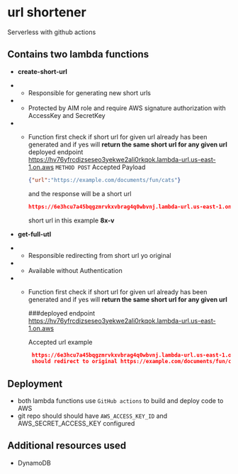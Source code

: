 # url shortener
Serverless with github actions

## Contains two lambda functions 
- **create-short-url**
- - Responsible for generating new short urls
- - Protected by AIM role and require AWS signature authorization with AccessKey and SecretKey
- - Function first check if short url for given url already has been generated and if yes will **return 
    the same short url for any given url**
    deployed endpoint https://hv76yfrcdizseseo3yekwe2ali0rkqok.lambda-url.us-east-1.on.aws
    `METHOD POST`
    Accepted Payload 
    ```json
    {"url":"https://example.com/documents/fun/cats"}
    ```
    and the response will be a short url

    ```json
    https://6e3hcu7a45bqgzmrvkxvbrag4q0wbvnj.lambda-url.us-east-1.on.aws/8x-v
    ```
    short url in this example **8x-v** 

- **get-full-utl**
- - Responsible redirecting from short url yo original 
- - Available without Authentication
- - Function first check if short url for given url already has been generated and if yes will **return 
    the same short url for any given url**

    ###deployed endpoint https://hv76yfrcdizseseo3yekwe2ali0rkqok.lambda-url.us-east-1.on.aws

    Accepted url example 
    ```json
     https://6e3hcu7a45bqgzmrvkxvbrag4q0wbvnj.lambda-url.us-east-1.on.aws/8x-v
     should redirect to original https://example.com/documents/fun/cats
    ```
## Deployment
- both lambda functions use ``GitHub actions`` to build and deploy code to AWS
- git repo should should have `AWS_ACCESS_KEY_ID` and AWS_SECRET_ACCESS_KEY configured

## Additional resources used
- DynamoDB

